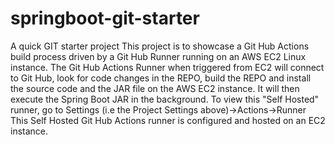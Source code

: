 # springboot-git-starter
A quick GIT starter project
This project is to showcase a Git Hub Actions build process driven by a Git Hub Runner running on an AWS EC2 Linux instance. 
The Git Hub Actions Runner when triggered from EC2 will connect to Git Hub, look for code changes in the REPO, build the REPO and install the source
code and the JAR file on the AWS EC2 instance.
It will then execute the Spring Boot JAR in the background.
To view this "Self Hosted" runner, go to Settings (i.e the Project Settings above)->Actions->Runner 
This Self Hosted Git Hub Actions runner is configured and hosted on an EC2 instance. 
